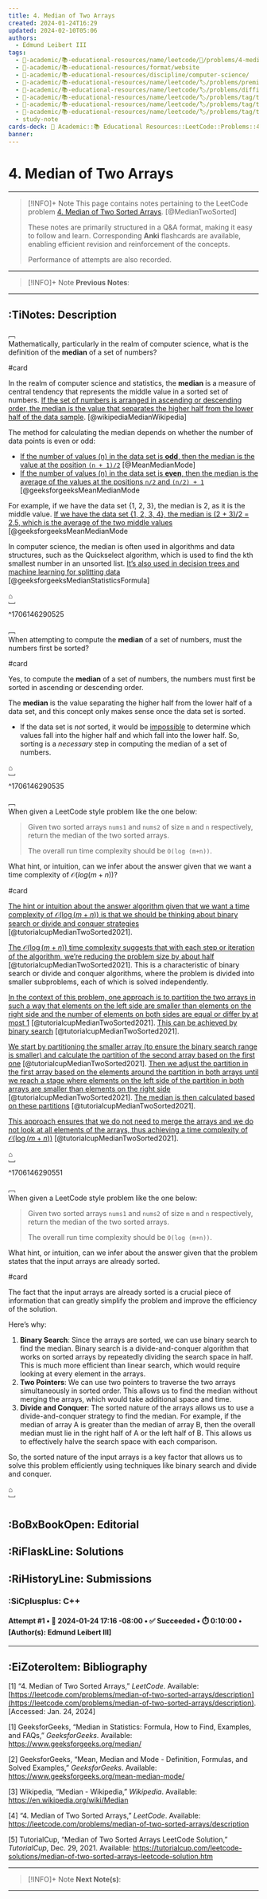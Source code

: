 ```yaml
---
title: 4. Median of Two Arrays
created: 2024-01-24T16:29
updated: 2024-02-10T05:06
authors:
  - Edmund Leibert III
tags:
  - 🔴-academic/📚-educational-resources/name/leetcode/🔖/problems/4-median-of-two-arrays
  - 🔴-academic/📚-educational-resources/format/website
  - 🔴-academic/📚-educational-resources/discipline/computer-science/
  - 🔴-academic/📚-educational-resources/name/leetcode/🏷️/problems/premium/🔓-no
  - 🔴-academic/📚-educational-resources/name/leetcode/🏷️/problems/difficulty/hard
  - 🔴-academic/📚-educational-resources/name/leetcode/🏷️/problems/tag/topic/array
  - 🔴-academic/📚-educational-resources/name/leetcode/🏷️/problems/tag/topic/binary-search
  - 🔴-academic/📚-educational-resources/name/leetcode/🏷️/problems/tag/topic/divide-and-conquer
  - study-note
cards-deck: 🔴 Academic::📚 Educational Resources::LeetCode::Problems::4. Median of Two Arrays
banner: 
---
```


# 4. Median of Two Arrays

---

> [!INFO]+ Note
> This page contains notes pertaining to the LeetCode problem [4. Median of Two Sorted Arrays](https://leetcode.com/problems/median-of-two-sorted-arrays/description/). [@MedianTwoSorted]
>
> These notes are primarily structured in a Q&A format, making it easy to follow and learn. Corresponding **Anki** flashcards are available, enabling efficient revision and reinforcement of the concepts.
> 
> Performance of attempts are also recorded.

---

> [!INFO]+ Note
> **Previous Notes**:
> 

---

## :TiNotes: Description

﹇<br>
Mathematically, particularly in the realm of computer science, what is the definition of the **median** of a set of numbers?

#card

In the realm of computer science and statistics, the **median** is a measure of central tendency that represents the middle value in a sorted set of numbers. [If the set of numbers is arranged in ascending or descending order, the median is the value that separates the higher half from the lower half of the data sample](https://en.wikipedia.org/wiki/Median). [@wikipediaMedianWikipedia]

The method for calculating the median depends on whether the number of data points is even or odd:

- [If the number of values (n) in the data set is **odd**, then the median is the value at the position `(n + 1)/2`](https://www.geeksforgeeks.org/mean-median-mode/) [@MeanMedianMode]
- [If the number of values (n) in the data set is **even**, then the median is the average of the values at the positions `n/2` and `(n/2) + 1`](https://www.geeksforgeeks.org/mean-median-mode/) [@geeksforgeeksMeanMedianMode

For example, if we have the data set \{1, 2, 3\}, the median is 2, as it is the middle value. [If we have the data set \{1, 2, 3, 4\}, the median is (2 + 3)/2 = 2.5, which is the average of the two middle values](https://www.geeksforgeeks.org/mean-median-mode/) [@geeksforgeeksMeanMedianMode

In computer science, the median is often used in algorithms and data structures, such as the Quickselect algorithm, which is used to find the kth smallest number in an unsorted list. [It’s also used in decision trees and machine learning for splitting data](https://www.geeksforgeeks.org/median/) [@geeksforgeeksMedianStatisticsFormula]

⌂
<br>﹈<br>^1706146290525

﹇<br>
When attempting to compute the **median** of a set of numbers, must the numbers first be sorted?

#card 

Yes, to compute the **median** of a set of numbers, the numbers must first be sorted in ascending or descending order. 

The **median** is the value separating the higher half from the lower half of a data set, and this concept only makes sense once the data set is sorted. 
- If the data set is *not* sorted, it would be <u>impossible</u> to determine which values fall into the higher half and which fall into the lower half. So, sorting is a *necessary* step in computing the median of a set of numbers.

⌂
<br>﹈<br>^1706146290535

﹇<br>
When given a LeetCode style problem like the one below:

> Given two sorted arrays `nums1` and `nums2` of size `m` and `n` respectively, return the median of the two sorted arrays. 
> 
> The overall run time complexity should be `O(log (m+n))`.

What hint, or intuition, can we infer about the answer given that we want a time complexity of $\mathcal{O}(log(m+n))$?

#card 

[The hint or intuition about the answer algorithm given that we want a time complexity of $\mathcal{O}(\log(m+n))$ is that we should be thinking about binary search or divide and conquer strategies](https://tutorialcup.com/leetcode-solutions/median-of-two-sorted-arrays-leetcode-solution.htm) [@tutorialcupMedianTwoSorted2021].

[The $\mathcal{O}(\log(m+n))$ time complexity suggests that with each step or iteration of the algorithm, we’re reducing the problem size by about half](https://tutorialcup.com/leetcode-solutions/median-of-two-sorted-arrays-leetcode-solution.htm) [@tutorialcupMedianTwoSorted2021]. This is a characteristic of binary search or divide and conquer algorithms, where the problem is divided into smaller subproblems, each of which is solved independently.

[In the context of this problem, one approach is to partition the two arrays in such a way that elements on the left side are smaller than elements on the right side and the number of elements on both sides are equal or differ by at most 1](https://tutorialcup.com/leetcode-solutions/median-of-two-sorted-arrays-leetcode-solution.htm) [@tutorialcupMedianTwoSorted2021]. [This can be achieved by binary search](https://tutorialcup.com/leetcode-solutions/median-of-two-sorted-arrays-leetcode-solution.htm) [@tutorialcupMedianTwoSorted2021].

[We start by partitioning the smaller array (to ensure the binary search range is smaller) and calculate the partition of the second array based on the first one](https://tutorialcup.com/leetcode-solutions/median-of-two-sorted-arrays-leetcode-solution.htm) [@tutorialcupMedianTwoSorted2021]. [Then we adjust the partition in the first array based on the elements around the partition in both arrays until we reach a stage where elements on the left side of the partition in both arrays are smaller than elements on the right side](https://tutorialcup.com/leetcode-solutions/median-of-two-sorted-arrays-leetcode-solution.htm) [@tutorialcupMedianTwoSorted2021]. [The median is then calculated based on these partitions](https://tutorialcup.com/leetcode-solutions/median-of-two-sorted-arrays-leetcode-solution.htm) [@tutorialcupMedianTwoSorted2021].

[This approach ensures that we do not need to merge the arrays and we do not look at all elements of the arrays, thus achieving a time complexity of $\mathcal{O}(\log(m+n))$](https://tutorialcup.com/leetcode-solutions/median-of-two-sorted-arrays-leetcode-solution.htm) [@tutorialcupMedianTwoSorted2021].

⌂
<br>﹈<br>^1706146290551

﹇<br>
When given a LeetCode style problem like the one below:

> Given two sorted arrays `nums1` and `nums2` of size `m` and `n` respectively, return the median of the two sorted arrays. 
> 
> The overall run time complexity should be `O(log (m+n))`.

What hint, or intuition, can we infer about the answer given that the problem states that the input arrays are already sorted.

#card 

The fact that the input arrays are already sorted is a crucial piece of information that can greatly simplify the problem and improve the efficiency of the solution.

Here’s why:

1. <span class="spoiler">**Binary Search**</span>: <span class="spoiler">Since the arrays are sorted, we can use binary search to find the median. Binary search is a divide-and-conquer algorithm that works on sorted arrays by repeatedly dividing the search space in half. This is much more efficient than linear search, which would require looking at every element in the arrays.</span>
2. <span class="spoiler">**Two Pointers**</span>: <span class="spoiler">We can use two pointers to traverse the two arrays simultaneously in sorted order. This allows us to find the median without merging the arrays, which would take additional space and time.</span>
3. <span class="spoiler">**Divide and Conquer**</span>: <span class="spoiler">The sorted nature of the arrays allows us to use a divide-and-conquer strategy to find the median. For example, if the median of array A is greater than the median of array B, then the overall median must lie in the right half of A or the left half of B. This allows us to effectively halve the search space with each comparison.</span>

So, the sorted nature of the input arrays is a key factor that allows us to solve this problem efficiently using techniques like binary search and divide and conquer.

⌂
<br>﹈<br>

## :BoBxBookOpen: Editorial

## :RiFlaskLine: Solutions

## :RiHistoryLine: Submissions

### :SiCplusplus: C++

#### **Attempt #1** • 📆 2024-01-24 17:16 -08:00 • ✅ Succeeded • ⏱️ 0:10:00 • \[Author(s): Edmund Leibert III\]

---

## :EiZoteroItem: Bibliography

\[1\] “4. Median of Two Sorted Arrays,” _LeetCode_. Available: [https://leetcode.com/problems/median-of-two-sorted-arrays/description](https://leetcode.com/problems/median-of-two-sorted-arrays/description). [Accessed: Jan. 24, 2024]

\[1\] 
GeeksforGeeks, “Median in Statistics: Formula, How to Find, Examples, and FAQs,” _GeeksforGeeks_. Available: https://www.geeksforgeeks.org/median/

\[2\] 
GeeksforGeeks, “Mean, Median and Mode - Definition, Formulas, and Solved Examples,” _GeeksforGeeks_. Available: https://www.geeksforgeeks.org/mean-median-mode/

\[3\] 
Wikipedia, “Median - Wikipedia,” _Wikipedia_. Available: https://en.wikipedia.org/wiki/Median

\[4\] 
“4. Median of Two Sorted Arrays,” _LeetCode_. Available: https://leetcode.com/problems/median-of-two-sorted-arrays/description

\[5\] 
TutorialCup, “Median of Two Sorted Arrays LeetCode Solution,” _TutorialCup_, Dec. 29, 2021. Available: https://tutorialcup.com/leetcode-solutions/median-of-two-sorted-arrays-leetcode-solution.htm

---

> [!INFO]+ Note
> **Next Note(s)**:
> 

---
